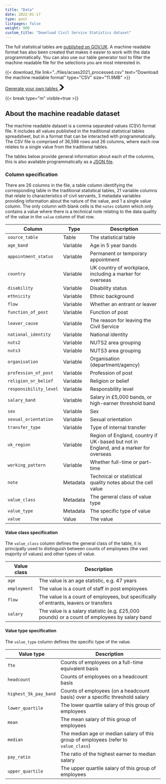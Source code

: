 ```yaml
---
title: "Data"
date: 2022-01-17
type: post
listpages: false
weight: 900
custom_title: "Download Civil Service Statistics dataset"
---
```


The full statistical tables are [published on GOV.UK](https://www.gov.uk/government/statistics/civil-service-statistics-2021). A machine readable format has also been created that makes it easier to work with the data programmatically. You can also use our table generator tool to filter the machine readable file for the selections you are most interested in.

{{< download_file link="../files/acses2021_processed.csv" text="Download the machine readable format" 
     type="CSV" size="11.9MB" >}}

<a href="table_generator/" role="button" draggable="false" class="govuk-button govuk-button--start" data-module="govuk-button">
  Generate your own tables
  <svg class="govuk-button__start-icon" xmlns="http://www.w3.org/2000/svg" width="17.5" height="19" viewBox="0 0 33 40" aria-hidden="true" focusable="false"><path fill="currentColor" d="M0 0h13l20 20-20 20H0l20-20z" /></svg>
</a>

{{< break type="m" visible=true >}}

## About the machine readable dataset

The machine readable dataset is a comma separated values (CSV) format file. It includes all values published in the traditional statistical tables spreadsheet, but in a format that can be interacted with programmatically.  The CSV file is comprised of 36,598 rows and 26 columns, where each row relates to a single value from the traditional tables.

The tables below provide general information about each of the columns, this is also available programmatically as a [JSON file](../files/acses2021_processed.json).

### Column specification
There are 26 columns in the file, a table column identifying the corresponding table in the traditional statistical tables, 21 variable columns that relate to characteristics of civil servants, 3 metadata variables providing information about the nature of the value, and 1 a single value column. The only column with blank cells is the `notes` column which only contains a value where there is a technical note relating to the data quality of the value in the `value` column of that row.

| Column | Type | Description |
|--------|------|-------------|
| `source_table` | Table | The statistical table |
| `age_band` | Variable | Age in 5 year bands |
| `appointment_status` | Variable | Permanent or temporary appointment |
| `country` | Variable | UK country of workplace, including a marker for overseas |
| `disability` | Variable | Disability status |
| `ethnicity` | Variable | Ethnic background |
| `flow` | Variable | Whether an entrant or leaver |
| `function_of_post` | Variable | Function of post |
| `leaver_cause` | Variable | The reason for leaving the Civil Service |
| `national_identity` | Variable | National identity |
| `nuts2` | Variable | NUTS2 area grouping |
| `nuts3` | Variable | NUTS3 area grouping |
| `organisation` | Variable | Organisation (department/agency) |
| `profession_of_post` | Variable | Profession of post |
| `religion_or_belief` | Variable | Religion or belief |
| `responsibility_level` | Variable | Responsbility level |
| `salary_band` | Variable | Salary in £5,000 bands, or high-earner threshold band |
| `sex` | Variable | Sex |
| `sexual_orientation` | Variable | Sexual orientation |
| `transfer_type` | Variable | Type of internal transfer |
| `uk_region` | Variable | Region of England, country if UK-based but not in England, and a marker for overseas |
| `working_pattern` | Variable | Whether full-time or part-time |
| `note` | Metadata | Technical or statistical quality notes about the cell value |
| `value_class` | Metadata | The general class of value type |
| `value_type` | Metadata | The specific type of value |
| `value` | Value | The value |

#### Value class specification
The `value_class` column defines the general class of the table, it is principally used to distinguish between counts of employees (the vast majority of values) and other types of value.

| Value class | Description |
|--------|-------------|
| `age` | The value is an age statistic, e.g. 47 years |
| `employment` | The value is a count of staff in post employees |
| `flow` | The value is a count of employees, but specifically of entrants, leavers or transfers |
| `salary` | The value is a salary statistic (e.g. £25,000 pounds) or a count of employees by salary band |

#### Value type specification
The `value_type` column defines the specific type of the value.

| Value type | Description |
|--------|-------------|
| `fte` | Counts of employees on a full-time equivalent basis |
| `headcount` | Counts of employees on a headcount basis |
| `highest_5k_pay_band` | Counts of employees (on a headcount basis) over a specific threshold salary |
| `lower_quartile` | The lower quartile salary of this group of employees  |
| `mean` | The mean salary of this group of employees  |
| `median` | The median age or median salary of this group of employees (refer to `value_class`) |
| `pay_ratio` | The ratio of the highest earner to median salary  |
| `upper_quartile` | The upper quartile salary of this group of employees  |


